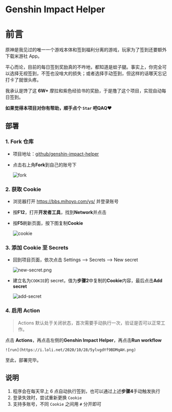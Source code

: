# Genshin Impact Helper

# 前言

原神是我见过的唯一一个游戏本体和签到福利分离的游戏，玩家为了签到还要额外下载米游社 App。

平心而论，目前的每日签到奖励真的不咋地，都知道是蚊子腿。事实上，你完全可以选择无视签到，不签也没啥大的损失；或者选择手动签到，但这样的话哪天忘记打卡了就很头疼。

我承认是馋了这 **6W+** 摩拉和紫色经验书的奖励，于是撸了这个项目，实现自动每日签到。

**如果觉得本项目对你有帮助，顺手点个 `Star` 吧QAQ❤**

## 部署

### 1. Fork 仓库
* 项目地址：[github/genshin-impact-helper](https://github.com/y1ndan/genshin-impact-helper)
* 点击右上角**Fork**到自己的账号下

    ![fork](https://i.loli.net/2020/10/28/qpXowZmIWeEUyrJ.png)

### 2. 获取 Cookie
* 浏览器打开 https://bbs.mihoyo.com/ys/ 并登录账号
* 按**F12**，打开**开发者工具**，找到**Network**并点击
* 按**F5**刷新页面，按下图复制**Cookie**

    ![cookie](https://i.loli.net/2020/10/28/TMKC6lsnk4w5A8i.png)

### 3. 添加 Cookie 至 Secrets
* 回到项目页面，依次点击 Settings --> Secrets --> New secret

    ![new-secret.png](https://i.loli.net/2020/10/28/sxTuBFtRvzSgUaA.png)

* 建立名为`COOKIE`的 secret，值为**步骤2**中复制的**Cookie**内容，最后点击**Add secret**

    ![add-secret](https://i.loli.net/2020/10/28/sETkVdmrNcCUpgq.png)

### 4. 启用 Action

> Actions 默认处于关闭状态，首次需要手动执行一次，验证是否可以正常工作。

点击 **Actions**，再点击左侧的**Genshin Impact Helper**，再点击**Run workflow**
    
    ![run](https://i.loli.net/2020/10/28/5ylvgdYf9BDMqAH.png)

至此，部署完毕。

## 说明

1. 程序会在每天早上 6 点自动执行签到，也可以通过上述**步骤4**手动触发执行
2. 登录失效时，尝试重新更换 `Cookie` 
3. 支持多账号，不同 `Cookie` 之间用 `#` 分开即可

